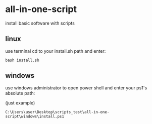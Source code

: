 # all-in-one-script

install basic software with scripts

## linux
use terminal cd to your install.sh path and enter:

    bash install.sh

## windows
use windows administrator to open power shell and enter your ps1's absolute path:  

(just example)

    C:\Users\user\Desktop\scripts_test\all-in-one-script\windows\install.ps1